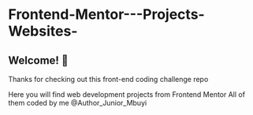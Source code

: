 # Frontend-Mentor---Projects-Websites-

## Welcome! 👋

Thanks for checking out this front-end coding challenge repo

Here you will find web development projects from Frontend Mentor 
All of them coded by me @Author_Junior_Mbuyi
